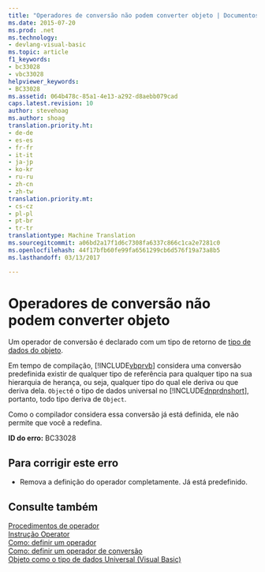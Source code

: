 ```yaml
---
title: "Operadores de conversão não podem converter objeto | Documentos do Microsoft"
ms.date: 2015-07-20
ms.prod: .net
ms.technology:
- devlang-visual-basic
ms.topic: article
f1_keywords:
- bc33028
- vbc33028
helpviewer_keywords:
- BC33028
ms.assetid: 064b478c-85a1-4e13-a292-d8aebb079cad
caps.latest.revision: 10
author: stevehoag
ms.author: shoag
translation.priority.ht:
- de-de
- es-es
- fr-fr
- it-it
- ja-jp
- ko-kr
- ru-ru
- zh-cn
- zh-tw
translation.priority.mt:
- cs-cz
- pl-pl
- pt-br
- tr-tr
translationtype: Machine Translation
ms.sourcegitcommit: a06bd2a17f1d6c7308fa6337c866c1ca2e7281c0
ms.openlocfilehash: 44f17bfb60fe99fa6561299cb6d576f19a73a8b5
ms.lasthandoff: 03/13/2017

---
```

# <a name="conversion-operators-cannot-convert-to-object"></a>Operadores de conversão não podem converter objeto
Um operador de conversão é declarado com um tipo de retorno de [tipo de dados do objeto](../../visual-basic/language-reference/data-types/object-data-type.md).  
  
 Em tempo de compilação, [!INCLUDE[vbprvb](../../csharp/programming-guide/concepts/linq/includes/vbprvb_md.md)] considera uma conversão predefinida existir de qualquer tipo de referência para qualquer tipo na sua hierarquia de herança, ou seja, qualquer tipo do qual ele deriva ou que deriva dela. `Object`é o tipo de dados universal no [!INCLUDE[dnprdnshort](../../csharp/getting-started/includes/dnprdnshort_md.md)], portanto, todo tipo deriva de `Object`.  
  
 Como o compilador considera essa conversão já está definida, ele não permite que você a redefina.  
  
 **ID do erro:** BC33028  
  
## <a name="to-correct-this-error"></a>Para corrigir este erro  
  
-   Remova a definição do operador completamente. Já está predefinido.  
  
## <a name="see-also"></a>Consulte também  
 [Procedimentos de operador](../../visual-basic/programming-guide/language-features/procedures/operator-procedures.md)   
 [Instrução Operator](../../visual-basic/language-reference/statements/operator-statement.md)   
 [Como: definir um operador](../../visual-basic/programming-guide/language-features/procedures/how-to-define-an-operator.md)   
 [Como: definir um operador de conversão](../../visual-basic/programming-guide/language-features/procedures/how-to-define-a-conversion-operator.md)   
 [Objeto como o tipo de dados Universal (Visual Basic)](http://msdn.microsoft.com/en-us/5315bf21-2b22-45ab-98cd-5631dffbcb2f)
